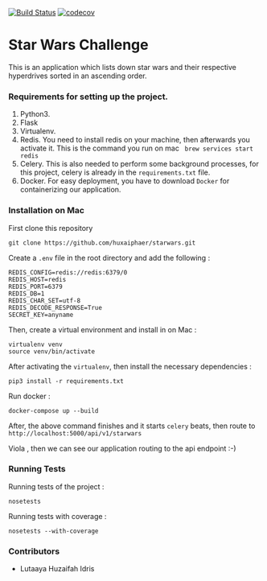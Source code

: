[![Build Status](https://travis-ci.org/huxaiphaer/starwars.svg?branch=master)](https://travis-ci.org/huxaiphaer/starwars)
[![codecov](https://codecov.io/gh/huxaiphaer/starwars/branch/master/graph/badge.svg)](https://codecov.io/gh/huxaiphaer/starwars)

# Star Wars Challenge 

This is an application which lists down star wars and their respective
hyperdrives sorted in an ascending order.


### Requirements for setting up the project.
1. Python3. 
2. Flask
3. Virtualenv. 
4. Redis. 
You need to install redis on your machine, then afterwards you activate it.
This is the command you run on mac ``` brew services start redis```
5. Celery. This is also needed to perform some background processes, for this project, 
celery is already in the `requirements.txt` file.
6. Docker. For easy deployment, you have to download `Docker` for containerizing our application.


### Installation on Mac

 First clone this repository 

```
git clone https://github.com/huxaiphaer/starwars.git
```

Create a `.env` file in the root directory and add the following :

```buildoutcfg
REDIS_CONFIG=redis://redis:6379/0
REDIS_HOST=redis
REDIS_PORT=6379
REDIS_DB=1
REDIS_CHAR_SET=utf-8
REDIS_DECODE_RESPONSE=True
SECRET_KEY=anyname
```


 Then, create a virtual environment and install in on Mac :

```buildoutcfg
virtualenv venv
source venv/bin/activate
```

  After activating the `virtualenv`, then install the necessary dependencies :

```buildoutcfg
pip3 install -r requirements.txt
```

Run docker :
```buildoutcfg
docker-compose up --build
```

After, the above command finishes and it starts `celery` beats, then route to `http://localhost:5000/api/v1/starwars`

Viola , then we can see our application routing to the api endpoint :-)


### Running Tests

Running tests of the project :

```buildoutcfg
nosetests
```

Running tests with coverage :

```buildoutcfg
nosetests --with-coverage
```


### Contributors 

* Lutaaya Huzaifah Idris




